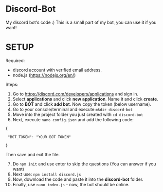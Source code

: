 # Discord-Bot
My discord bot's code :)
This is a small part of my bot, you can use it if you want!

# SETUP

Required:
- discord account with verified email address.
- node.js (https://nodejs.org/en/)

Steps:

1. Go to https://discord.com/developers/applications and sign in.
2. Select **applications** and click **new application**. Name it and click **create**.
3. Go to **BOT** and click **add bot**. Now copy the token (below username).
4. Go to your console/terminal and execute `mkdir discord-bot`
5. Move into the project folder you just created with `cd discord-bot`
6. Next, execute `nano config.json` and add the following code:

`{`
   
` "BOT_TOKEN": "YOUR BOT TOKEN"`

`}`

Then save and exit the file.

7. Do `npm init` and use enter to skip the questions (You can answer if you want)
8. Next use: `npm install discord.js`
9. Now, download the code and paste it into the **discord-bot** folder.
10. Finally, use `nano index.js` - now, the bot should be online. 
